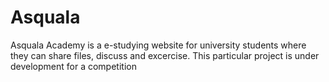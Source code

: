 # Asquala

Asquala Academy is a e-studying website for university students where they can share files, discuss and excercise.
This particular project is under development for a competition
